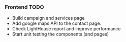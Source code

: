 ### Frontend TODO

- Build campaign and services page
- Add google maps API to the contact page.
- Check LightHouse report and improve performance
- Start unit testing the components (and pages)
